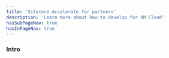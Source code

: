 ```yaml
---
title: 'Sitecore Accelerate for partners'
description: 'Learn more about how to develop for XM Cloud'
hasSubPageNav: true
hasInPageNav: true
---
```


### Intro